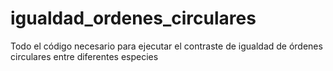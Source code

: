 igualdad_ordenes_circulares
===========================

Todo el código necesario para ejecutar el contraste de igualdad de órdenes circulares entre diferentes especies
